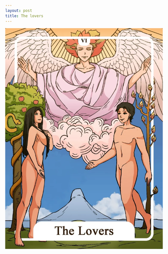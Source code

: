 ```yaml
---
layout: post
title: The lovers
---
```


![](../images/6-The-lovers-Tarot-Card-Meaning-732x1024.webp)
